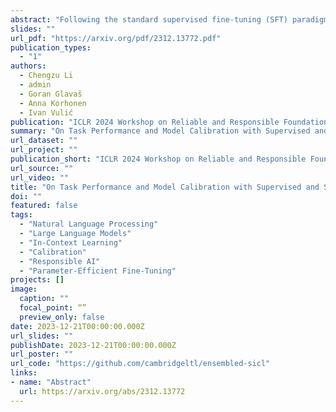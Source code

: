 ```yaml
---
abstract: "Following the standard supervised fine-tuning (SFT) paradigm, in-context learning (ICL) has become an efficient approach propelled by the recent advancements in large language models (LLMs), yielding promising performance across various tasks in few-shot data setups. However, both paradigms are prone to suffer from the critical problem of overconfidence (i.e., miscalibration), especially in such limited data setups. In this work, we deliver an in-depth analysis of the behavior across different choices of learning methods from the perspective of both performance and calibration, as well as their interplay. Through extensive controlled experiments, we find that simultaneous gains for both task performance and calibration are difficult to achieve, and the problem of miscalibration exists across all learning methods in low-resource scenarios. To address this challenging trade-off between performance and calibration, we then investigate the potential of self-ensembling techniques applied at different modeling stages (e.g., variations of in-context examples or variations in prompts or different ensembling strategies). We justify the feasibility of self-ensembling on SFT in addition to ICL, to make the predictions more calibrated and have comparable or even better performance. Our work sheds light on which learning paradigm to choose and how to enhance both task performance and calibration of LLMs."
slides: ""
url_pdf: "https://arxiv.org/pdf/2312.13772.pdf"
publication_types:
  - "1"
authors:
  - Chengzu Li
  - admin
  - Goran Glavaš
  - Anna Korhonen
  - Ivan Vulić
publication: "ICLR 2024 Workshop on Reliable and Responsible Foundation Models"
summary: "On Task Performance and Model Calibration with Supervised and Self-Ensembled In-Context Learning."
url_dataset: ""
url_project: ""
publication_short: "ICLR 2024 Workshop on Reliable and Responsible Foundation Models"
url_source: ""
url_video: ""
title: "On Task Performance and Model Calibration with Supervised and Self-Ensembled In-Context Learning"
doi: ""
featured: false
tags: 
  - "Natural Language Processing"
  - "Large Language Models"
  - "In-Context Learning"
  - "Calibration"
  - "Responsible AI"
  - "Parameter-Efficient Fine-Tuning"
projects: []
image:
  caption: ""
  focal_point: “”
  preview_only: false
date: 2023-12-21T00:00:00.000Z
url_slides: ""
publishDate: 2023-12-21T00:00:00.000Z
url_poster: ""
url_code: "https://github.com/cambridgeltl/ensembled-sicl"
links:
- name: "Abstract"
  url: https://arxiv.org/abs/2312.13772
---
```

